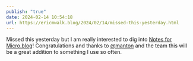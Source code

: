 ```yaml
---
publish: "true"
date: 2024-02-14 10:54:18
url: https://ericmwalk.blog/2024/02/14/missed-this-yesterday.html
---
```


Missed this yesterday but I am really interested to dig into [Notes for Micro.blog](https://www.manton.org/2024/02/13/introducing-notes-in.html)!  Congratulations and thanks to [@manton](https://micro.blog/manton) and the team this will be a great addition to something I use so often.